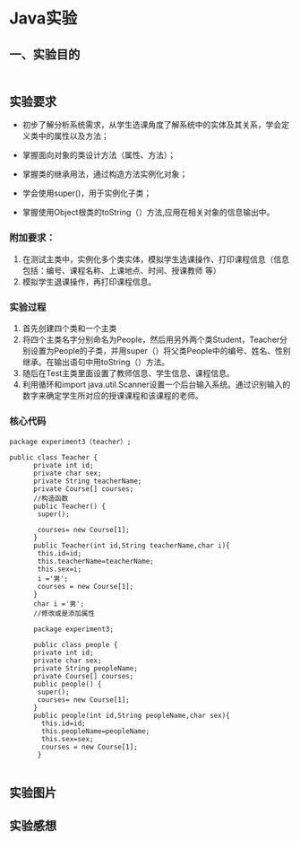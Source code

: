 # Java实验
## 一、实验目的<br></br>
## 实验要求
  - 初步了解分析系统需求，从学生选课角度了解系统中的实体及其关系，学会定义类中的属性以及方法；
  + 掌握面向对象的类设计方法（属性、方法）；
  * 掌握类的继承用法，通过构造方法实例化对象；
  + 学会使用super()，用于实例化子类；
  - 掌握使用Object根类的toString（）方法,应用在相关对象的信息输出中。
  
  
  
### 附加要求：
1. 在测试主类中，实例化多个类实体，模拟学生选课操作、打印课程信息（信息包括：编号、课程名称、上课地点、时间、授课教师 等）
2. 模拟学生退课操作，再打印课程信息。

### 实验过程
1. 首先创建四个类和一个主类
2. 将四个主类名字分别命名为People，然后用另外两个类Student，Teacher分别设置为People的子类，并用super（）将父类People中的编号、姓名、性别继承。在输出语句中用toString（）方法。
3. 随后在Test主类里面设置了教师信息、学生信息、课程信息。
4. 利用循环和import java.util.Scanner设置一个后台输入系统。通过识别输入的数字来确定学生所对应的授课课程和该课程的老师。


### 核心代码
```
package experiment3（teacher）;

public class Teacher {
	  private int id;
	  private char sex;
	  private String teacherName;
	  private Course[] courses;
	  //构造函数
	  public Teacher() {
	   super();
	   
	   courses= new Course[1];
	  }
	  public Teacher(int id,String teacherName,char i){
	   this.id=id;
	   this.teacherName=teacherName;
	   this.sex=i;
	   i ='男';
	   courses = new Course[1];
	  }
	  char i ='男';
	  //修改或是添加属性
	  
	  package experiment3;
	  
	  public class people {
	  private int id;
	  private char sex;
	  private String peopleName;
	  private Course[] courses;
	  public people() {
	   super();
	   courses= new Course[1];
	  }
	  public people(int id,String peopleName,char sex){
	    this.id=id;
	    this.peopleName=peopleName;
	    this.sex=sex;
	    courses = new Course[1];
	   }
	
```
## 实验图片


## 实验感想

